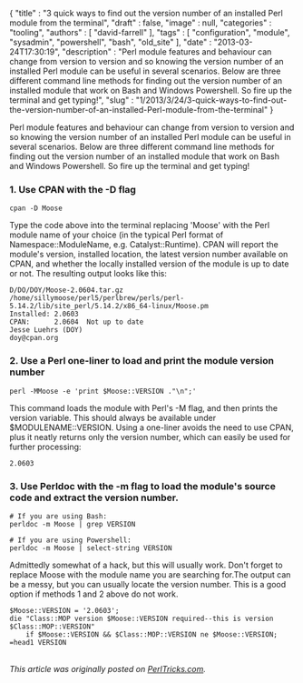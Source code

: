 {
   "title" : "3 quick ways to find out the version number of an installed Perl module from the terminal",
   "draft" : false,
   "image" : null,
   "categories" : "tooling",
   "authors" : [
      "david-farrell"
   ],
   "tags" : [
      "configuration",
      "module",
      "sysadmin",
      "powershell",
      "bash",
      "old_site"
   ],
   "date" : "2013-03-24T17:30:19",
   "description" : "Perl module features and behaviour can change from version to version and so knowing the version number of an installed Perl module can be useful in several scenarios. Below are three different command line methods for finding out the version number of an installed module that work on Bash and Windows Powershell. So fire up the terminal and get typing!",
   "slug" : "1/2013/3/24/3-quick-ways-to-find-out-the-version-number-of-an-installed-Perl-module-from-the-terminal"
}


Perl module features and behaviour can change from version to version and so knowing the version number of an installed Perl module can be useful in several scenarios. Below are three different command line methods for finding out the version number of an installed module that work on Bash and Windows Powershell. So fire up the terminal and get typing!

### 1. Use CPAN with the -D flag

``` prettyprint
cpan -D Moose
```

Type the code above into the terminal replacing 'Moose' with the Perl module name of your choice (in the typical Perl format of Namespace::ModuleName, e.g. Catalyst::Runtime). CPAN will report the module's version, installed location, the latest version number available on CPAN, and whether the locally installed version of the module is up to date or not. The resulting output looks like this:

``` prettyprint
D/DO/DOY/Moose-2.0604.tar.gz
/home/sillymoose/perl5/perlbrew/perls/perl-5.14.2/lib/site_perl/5.14.2/x86_64-linux/Moose.pm
Installed: 2.0603
CPAN:      2.0604  Not up to date
Jesse Luehrs (DOY)
doy@cpan.org
```

### 2. Use a Perl one-liner to load and print the module version number

``` prettyprint
perl -MMoose -e 'print $Moose::VERSION ."\n";'
```

This command loads the module with Perl's -M flag, and then prints the version variable. This should always be available under $MODULENAME::VERSION. Using a one-liner avoids the need to use CPAN, plus it neatly returns only the version number, which can easily be used for further processing:

``` prettyprint
2.0603
```

### 3. Use Perldoc with the -m flag to load the module's source code and extract the version number.

``` prettyprint
# If you are using Bash:
perldoc -m Moose | grep VERSION

# If you are using Powershell:
perldoc -m Moose | select-string VERSION
```

Admittedly somewhat of a hack, but this will usually work. Don't forget to replace Moose with the module name you are searching for.The output can be a messy, but you can usually locate the version number. This is a good option if methods 1 and 2 above do not work.

``` prettyprint
$Moose::VERSION = '2.0603';
die "Class::MOP version $Moose::VERSION required--this is version $Class::MOP::VERSION"
    if $Moose::VERSION && $Class::MOP::VERSION ne $Moose::VERSION;
=head1 VERSION
```

\
*This article was originally posted on [PerlTricks.com](http://perltricks.com).*
